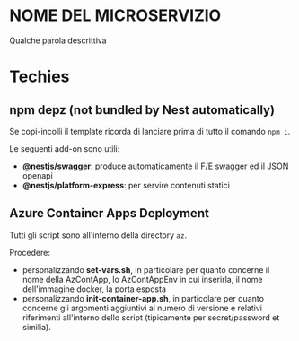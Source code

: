 # NOME DEL MICROSERVIZIO

Qualche parola descrittiva


# Techies

## npm depz (not bundled by Nest automatically)

Se copi-incolli il template ricorda di lanciare prima di tutto il comando `npm i`.

Le seguenti add-on sono utili:
 - **@nestjs/swagger**: produce automaticamente il F/E swagger ed il JSON openapi
 - **@nestjs/platform-express**: per servire contenuti statici

## Azure Container Apps Deployment

Tutti gli script sono all'interno della directory `az`.

Procedere:
 - personalizzando **set-vars.sh**, in particolare per quanto concerne il nome della AzContApp, lo AzContAppEnv in cui inserirla, il nome dell'immagine docker, la porta esposta
 - personalizzando **init-container-app.sh**, in particolare per quanto concerne gli argomenti aggiuntivi al numero di versione e relativi riferimenti all'interno dello script (tipicamente per secret/password et similia).



 